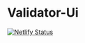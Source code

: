 # Validator-Ui
[![Netlify Status](https://api.netlify.com/api/v1/badges/90a58bce-c449-4957-b91b-fde435b1fe9b/deploy-status)](https://app.netlify.com/sites/adminpeviitor/deploys)